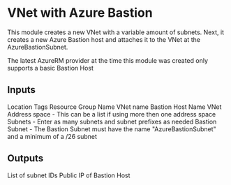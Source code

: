 # VNet with Azure Bastion
This module creates a new VNet with a variable amount of subnets.  Next, it creates a new Azure Bastion host and attaches it to the VNet at the AzureBastionSubnet.

The latest AzureRM provider at the time this module was created only supports a basic Bastion Host

## Inputs
Location 
Tags
Resource Group Name
VNet name
Bastion Host Name
VNet Address space - This can be a list if using more then one address space
Subnets - Enter as many subnets and subnet prefixes as needed
Bastion Subnet - The Bastion Subnet must have the name "AzureBastionSubnet" and a minimum of a /26 subnet

## Outputs
List of subnet IDs
Public IP of Bastion Host